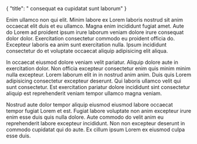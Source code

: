 {
  "title": " consequat ea cupidatat sunt laborum"
}

Enim ullamco non qui elit. Minim labore ex Lorem laboris nostrud sit anim occaecat elit duis et eu ullamco. Magna enim incididunt fugiat amet. Aute do Lorem ad proident ipsum irure laborum veniam dolore irure consequat dolor dolor. Exercitation consectetur commodo eu proident officia do. Excepteur laboris ea anim sunt exercitation nulla. Ipsum incididunt consectetur do et voluptate occaecat aliquip adipisicing elit aliqua.

In occaecat eiusmod dolore veniam velit pariatur. Aliquip dolore aute in exercitation dolor. Non officia excepteur consectetur enim quis minim minim nulla excepteur. Lorem laborum elit in in nostrud anim anim. Duis quis Lorem adipisicing consectetur excepteur deserunt. Qui laboris ullamco velit qui sunt consectetur. Est exercitation pariatur dolore incididunt sint consectetur aliquip est reprehenderit veniam tempor ullamco magna veniam.

Nostrud aute dolor tempor aliquip eiusmod eiusmod labore occaecat tempor fugiat Lorem et est. Fugiat labore voluptate non anim excepteur irure enim esse duis quis nulla dolore. Aute commodo do velit anim eu reprehenderit labore excepteur incididunt. Non non excepteur deserunt in commodo cupidatat qui do aute. Ex cillum ipsum Lorem ex eiusmod culpa esse duis.